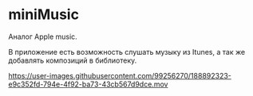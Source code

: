 # miniMusic

Аналог Apple music.

В приложение есть возможность слушать музыку из Itunes, а так же добавлять композиций в библиотеку.

https://user-images.githubusercontent.com/99256270/188892323-e9c352fd-794e-4f92-ba73-43cb567d9dce.mov

